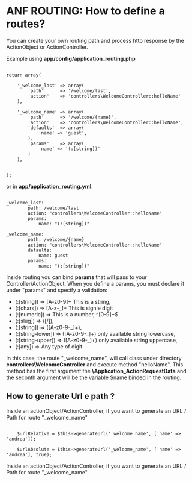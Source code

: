 ANF ROUTING: How to define a routes?
=======

You can create your own routing path and process http response by the ActionObject or ActionController.

Example using **app/config/application_routing.php**

```

return array(
 
    '_welcome_last' => array(
        'path'      => '/welcome/last',
        'action'    => 'controllers\WelcomeController::helloName'
    ),
        
    '_welcome_name' => array(
        'path'      => '/welcome/{name}',
        'action'    => 'controllers\WelcomeController::helloName',
        'defaults'  => array(
            'name' => 'guest',
        ),
        'params'    => array(
            'name' => '(:[string])'
        )
    ),
    
    
);

```


or in **app/application_routing.yml**:

```

_welcome_last: 
        path: /welcome/last
        action: "controllers\WelcomeController::helloName"
        params:
            name: "(:[string])"

_welcome_name: 
        path: /welcome/{name}
        action: "controllers\WelcomeController::helloName"
        defaults:
            name: guest
        params:
            name: "(:[string])"
```

Inside routing you can bind **params** that will pass to your Controller/ActionObject.
When you define a params, you must declare it under "params" and specify a validation:

* (:[string])                 => [A-z0-9]+   This is a string, 
* (:[chars])                  => [A-z\-\_]+  This is signle digit
* (:[numeric])                => This is a number, ^[0-9]+$
* (:[slug])                   => ([\/]),
* (:[string])                 => ([A-z0-9\-\_]+),
* (:[string-lower])           => ([A-z0-9\-\_]+) only available string lowercase,
* (:[string-upper])           => ([A-z0-9\-\_]+) only available string uppercase,
* (:[any])                     => Any type of digit

In this case, the route "_welcome_name", will call class under directory **controllers\WelcomeController**
and execute method "helloName". This method has the first argument the **\Application_ActionRequestData** and the seconth argument will be
the variable $name binded in the routing.


## How to generate Url e path ? ##

Inside an actionObject/ActionController, if you want to generate an URL / Path for route "_welcome_name"

```

    $urlRelative = $this->generateUrl('_welcome_name', ['name' => 'andrea']);

    $urlAbsolute = $this->generateUrl('_welcome_name', ['name' => 'andrea'], true);

```

Inside an actionObject/ActionController, if you want to generate an URL / Path for route "_welcome_name"

